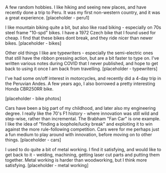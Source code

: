 A few random hobbies. 
I like hiking and seeing new places, and have recently done a trip to Peru. It was my first non-western country, and it was a great experience. 
[placeholder - peru1]

I like mountain biking quite a bit, but also like road biking - especially on 70s steel frame "10-spd" bikes. I have a 1972 Czech bike that I found used for cheap. I find that these bikes dont break, and they ride nicer than newer bikes.
[placeholder - bikes] 

Other old things I like are typewriters - especially the semi-electric ones that still have the ribbon pressing action, but are a bit faster to type on. I've written various notes during COVID that I never published, and hope to get back to using it once I am back from travelling. 
[placeholder - typewriters]


I've had some on/off interest in motorcycles, and recently did a 4-day trip in the Peruvian Andes. A few years ago, I also borrowed a pretty interesting Honda CBR250RR bike. 

[placeholder - bike photos]

Cars have been a big part of my childhood, and later also my engineering degree. I really like the 70's F1 history - where innovation was still wild and step-wise, rather than incremental. The Brabham "Fan Car" is one example. I like the idea of "finding a loophole/lucky break" and exploiting it to win against the more rule-following competition. Cars were for me perhaps just a fun medium to play around with innovation, before moving on to other things. 
[placeholder - cars]

I used to do quite a bit of metal working. I find it satisfying, and would like to get back to it - welding, machining, getting laser cut parts and putting them together. Metal working is harder than woodworking, but I think more satisfying. 
[placeholder - metal working]



